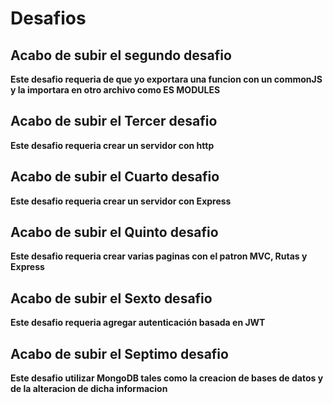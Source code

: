 # Desafios
## Acabo de subir el segundo desafio
**Este desafio requeria de que yo exportara una funcion con un commonJS y la importara en otro archivo como ES MODULES**
## Acabo de subir el Tercer desafio
**Este desafio requeria crear un servidor con http**
## Acabo de subir el Cuarto desafio
**Este desafio requeria crear un servidor con Express**
## Acabo de subir el Quinto desafio
**Este desafio requeria crear varias paginas con el patron MVC, Rutas y Express**
## Acabo de subir el Sexto desafio
**Este desafio requeria agregar autenticación basada en JWT**
## Acabo de subir el Septimo desafio
**Este desafio utilizar MongoDB tales como la creacion de bases de datos y de la alteracion de dicha informacion**
